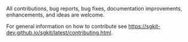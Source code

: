 All contributions, bug reports, bug fixes, documentation improvements, enhancements, and ideas are welcome.

For general information on how to contribute see https://sgkit-dev.github.io/sgkit/latest/contributing.html.
